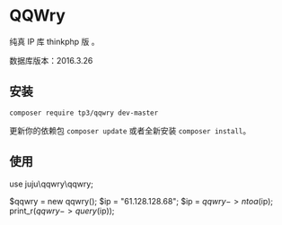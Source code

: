 # QQWry

纯真 IP 库 thinkphp 版 。

数据库版本：2016.3.26

## 安装

```
composer require tp3/qqwry dev-master
```

更新你的依赖包 ```composer update``` 或者全新安装 ```composer install```。

## 使用

use juju\qqwry\qqwry;

$qqwry = new qqwry();
$ip = "61.128.128.68";
$ip = $qqwry->ntoa($ip);
print_r($qqwry->query($ip));